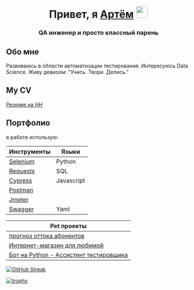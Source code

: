 
<h1 align="center">Привет, я <a href="http://karlashov.sv-en.ru/" target="_blank"> Артём</a> 
<img src="https://github.com/blackcater/blackcater/raw/main/images/Hi.gif" height="32"/></h1>
<h3 align="center">QA инженер и просто классный парень</h3>

<h2> Обо мне </h2>

Развиваюсь в области автоматизации тестирования. Интересуюсь Data Science.
Живу девизом: "Учись. Твори. Делись."

<h2> My CV </h2> 
<a href="https://hh.ru/applicant/resumes/view?resume=a5840e55ff0bd3b3b80039ed1f655a336c7576" target="_blank">Резюме на HH</a>


<h2> Портфолио </h2> 

в работе использую:







|Инструменты|Языки|
|-----------|-----------|
| <a href="https://github.com/ArtemKarDev/Selenium_pytest_allure_oop" target="_blank">Selenium</a>| Python|
| <a href="https://github.com/ArtemKarDev/python_autotests" target="_blank">Requests</a>|   SQL    |
| <a href="https://github.com/ArtemKarDev/cypress.js" target="_blank">Cypress</a>| Javascript |
| <a href="https://github.com/ArtemKarDev/Postman_autotests" target="_blank">Postman</a>|
| <a href="https://github.com/ArtemKarDev/jmeter" target="_blank">Jmeter</a>| |
| <a href="https://artemkardev.github.io/swagger/" target="_blank">Swagger</a>|Yaml|


|Pet проекты|
|-----------|
| <a href="https://github.com/ArtemKarDev/provider" target="_blank">прогноз оттока абонентов</a>|
| <a href="http://macrame-for-you.ru:80" target="_blank">Интернет-магазин для любимой</a>|
| <a href="https://t.me/karlashov_test_assistant_bot" target="_blank">Бот на Python - Ассистент тестировщика</a>|



[![GitHub Streak](http://github-readme-streak-stats.herokuapp.com?user=ArtemKarDev&theme=swift&border_radius=5&locale=ru&date_format=j%2Fn%5B%2FY%5D&stroke=9CB9EB&fire=EB6D34)](https://git.io/streak-stats)

[![trophy](https://github-profile-trophy.vercel.app/?username=ArtemKarDev)](https://github.com/ryo-ma/github-profile-trophy)
